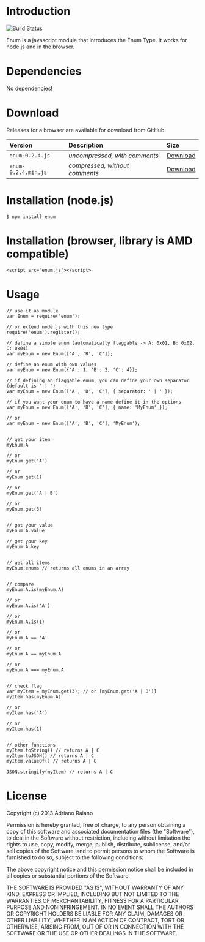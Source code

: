 # Introduction

[![Build Status](https://secure.travis-ci.org/adrai/enum.png)](http://travis-ci.org/adrai/enum)

Enum is a javascript module that introduces the Enum Type. It works for node.js and in the browser.

# Dependencies
No dependencies!

# Download
Releases for a browser are available for download from GitHub.

| **Version** | **Description** | **Size** |
|:------------|:----------------|:---------|
| `enum-0.2.4.js` | *uncompressed, with comments* | [Download](https://raw.github.com/adrai/enum/master/enum-0.2.4.js) |
| `enum-0.2.4.min.js` | *compressed, without comments* | [Download](https://raw.github.com/adrai/enum/master/enum-0.2.4.min.js) |

# Installation (node.js)

    $ npm install enum

# Installation (browser, library is AMD compatible)

    <script src="enum.js"></script>

# Usage

    // use it as module
    var Enum = require('enum');

    // or extend node.js with this new type
    require('enum').register();

    // define a simple enum (automatically flaggable -> A: 0x01, B: 0x02, C: 0x04)
    var myEnum = new Enum(['A', 'B', 'C']);

    // define an enum with own values
    var myEnum = new Enum({'A': 1, 'B': 2, 'C': 4});

    // if defining an flaggable enum, you can define your own separator (default is ' | ')
    var myEnum = new Enum(['A', 'B', 'C'], { separator: ' | ' });

    // if you want your enum to have a name define it in the options
    var myEnum = new Enum(['A', 'B', 'C'], { name: 'MyEnum' });

    // or
    var myEnum = new Enum(['A', 'B', 'C'], 'MyEnum');


    // get your item
    myEnum.A

    // or
    myEnum.get('A')

    // or
    myEnum.get(1)

    // or
    myEnum.get('A | B')

    // or
    myEnum.get(3)


    // get your value
    myEnum.A.value

    // get your key
    myEnum.A.key


    // get all items
    myEnum.enums // returns all enums in an array


    // compare
    myEnum.A.is(myEnum.A)

    // or
    myEnum.A.is('A')

    // or
    myEnum.A.is(1)

    // or
    myEnum.A == 'A'

    // or
    myEnum.A == myEnum.A

    // or
    myEnum.A === myEnum.A


    // check flag
    var myItem = myEnum.get(3); // or [myEnum.get('A | B')]
    myItem.has(myEnum.A)

    // or
    myItem.has('A')

    // or
    myItem.has(1)


    // other functions
    myItem.toString() // returns A | C
    myItem.toJSON() // returns A | C
    myItem.valueOf() // returns A | C
    
    JSON.stringify(myItem) // returns A | C


# License

Copyright (c) 2013 Adriano Raiano

Permission is hereby granted, free of charge, to any person obtaining a copy
of this software and associated documentation files (the "Software"), to deal
in the Software without restriction, including without limitation the rights
to use, copy, modify, merge, publish, distribute, sublicense, and/or sell
copies of the Software, and to permit persons to whom the Software is
furnished to do so, subject to the following conditions:

The above copyright notice and this permission notice shall be included in
all copies or substantial portions of the Software.

THE SOFTWARE IS PROVIDED "AS IS", WITHOUT WARRANTY OF ANY KIND, EXPRESS OR
IMPLIED, INCLUDING BUT NOT LIMITED TO THE WARRANTIES OF MERCHANTABILITY,
FITNESS FOR A PARTICULAR PURPOSE AND NONINFRINGEMENT. IN NO EVENT SHALL THE
AUTHORS OR COPYRIGHT HOLDERS BE LIABLE FOR ANY CLAIM, DAMAGES OR OTHER
LIABILITY, WHETHER IN AN ACTION OF CONTRACT, TORT OR OTHERWISE, ARISING FROM,
OUT OF OR IN CONNECTION WITH THE SOFTWARE OR THE USE OR OTHER DEALINGS IN
THE SOFTWARE.